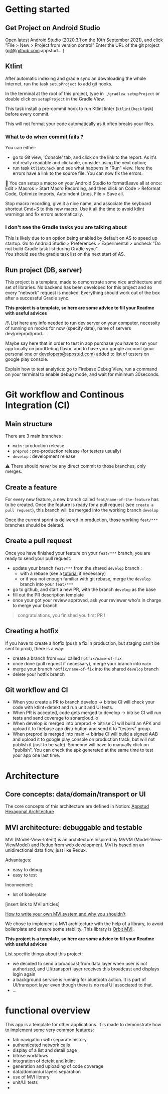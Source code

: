 # Getting started

## Get Project on Android Studio

Open latest Android Studio (2020.3.1 on the 10th September 2021), and click "File > New > Project
from version control"
Enter the URL of the git project (git@github.com:appstud....).

## Ktlint

After automatic indexing and gradle sync an downloading the whole Internet, run the
task `setupProject` to add git hooks.

In the terminal at the root of this project, type in `./gradlew setupProject` or double click
on `setupProject` in the Gradle View.

This task install a pre-commit hook to run Ktlint linter (`ktlintCheck` task) before every commit.

This will not format your code automatically as it often breaks your files.

### What to do when commit fails ?

You can either:

- go to Git view, 'Console' tab, and click on the link to the report. As it's not really readable
  and clickable, consider using the next option;
- run task `ktlintCheck` and see what happens in "Run" view. Here the errors have a link to the
  source file. You can now fix the errors.

📝 You can setup a macro on your Android Studio to format&save all at once: Edit > Macros > Start
Macro Recording, and then click on Code > Reformat Code, Optimize Imports, AutoIndent Lines, File >
Save all. 

Stop macro recording, give it a nice name, and associate the keyboard shortcut Cmd+S to
this new macro. Use it all the time to avoid ktlint warnings and fix errors automatically.

### I don't see the Gradle tasks you are talking about

This is likely due to an option being enabled by default on AS to speed up startup. Go to Android
Studio > Preferences > Experimental > uncheck "Do not build Gradle task list during Gradle sync".   
You should see the gradle task list on the next start of AS.

## Run project (DB, server)

This project is a template, made to demonstrate some nice architecture and set of libraries. No
backend has been developed for this project and so every "network" request is mocked. Everything
should work out of the box after a successful Gradle sync.

**This project is a template, so here are some advice to fill your Readme with useful advices**

/!\ List here any info needed to run dev server on your computer, necessity of running on mocks for
now (specify date), name of servers dev/preprod/prod...

Maybe say here that in order to test in app purchase you have to run your app locally on prodDebug
flavor, and to have your google account (your personal one or developers@appstud.com) added to list
of testers on google play console.

Explain how to test analytics: go to Firebase Debug View, run a command on your terminal to enable
debug mode, and wait for minimum 30seconds.

# Git workflow and Continous Integration (CI)

## Main structure

There are 3 main branches :

- `main` : production release
- `preprod` : pre-production release (for testers usually)
- `develop` : development release

⚠️ There should *never* be any direct commit to those branches, only merges.

## Create a feature

For every new feature, a new branch called `feat/name-of-the-feature` has to be created. Once the
feature is ready for a pull request (see `create a pull request`), this branch will be merged into
the working branch `develop`

Once the current sprint is delivered in production, those working `feat/***` branches should be
deleted.

## Create a pull request

Once you have finished your feature on your `feat/***` branch, you are ready to send your pull
request:

- update your branch `feat/***` from the shared `develop` branch :
    - with a rebase (see a [tutorial](https://www.benmarshall.me/git-rebase/) if necessary)
    - or if you not enough familiar with git rebase, merge the `develop` branch into your `feat/***`
- go to github, and start a new PR, with the branch `develop` as the base
- fill out the PR description template
- once your got your review approved, ask your reviewer who's in charge to merge your branch

> congratulations, you finished you first PR !

## Creating a hotfix

If you have to create a hotfix (push a fix in production, but staging can't be sent to prod), there
is a way:

- create a branch from `main` called `hotfix/name-of-fix`
- once done (pull request if necessary), merge your branch into `main`
- merge your branch `hotfix/name-of-fix` into the shared `develop` branch
- delete your hotfix branch

## Git workflow and CI

- When you create a PR to branch develop -> bitrise CI will check your code with ktlint+detekt and
  run unit and UI tests.
- When PR is accepted, code gets merged to develop -> bitrise CI will run tests and send coverage to
  sonarcloud.io
- When develop is merged into preprod -> bitrise CI will build an APK and upload it to firebase app
  distribution and send it to "testers" group.
- When preprod is merged into main ->  bitrise CI will build a signed AAB and upload it to google
  play console on production track, but will not publish it (just to be safe). Someone will have to
  manually click on "publish". You can check the apk generated at the same time to test your app one
  last time.

# Architecture

## Core concepts: data/domain/transport or UI

The core concepts of this architecture are defined in
Notion: [Appstud Hexagonal Architecture](https://www.notion.so/appstud/Appstud-Hexagonal-Architecture-b2ac384b004b459d8675e184e0bf6ed4)

## MVI architecture: debuggable and testable

MVI (Model-View-Intent) is an architecture inspired by MVVM (Model-View-ViewModel) and Redux from
web development. MVI is based on an unidirectional data flow, just like Redux.

Advantages:

- easy to debug
- easy to test

Inconvenient:

- lot of boilerplate

[insert link to MVI articles]

[How to write your own MVI system and why you shouldn't](https://www.youtube.com/watch?v=E6obYmkkdko)

We chose to implement a MVI architecture with the help of a library, to avoid boilerplate and ensure
some stability. This library is [Orbit MVI](https://github.com/orbit-mvi/orbit-mvi).

**This project is a template, so here are some advice to fill your Readme with useful advices**

List specific things about this project:

- we decided to send a broadcast from data layer when user is not authorized, and UI/transport layer
  receives this broadcast and displays login again
- a background service is running for bluetooth action. It is part of UI/transport layer even though
  there is no real UI associated to that.
- ...

# functional overview

This app is a template for other applications. It is made to demonstrate how to implement some very
common features:

- tab navigation with separate history
- authenticated network calls
- display of a list and detail page
- bitrise workflows
- integration of detekt and ktlint
- generation and uploading of code coverage
- data/domain/ui layers separation
- use of MVI library
- unit/UI tests
- 

